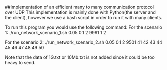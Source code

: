 ##Implementation of an efficient many to many communication protocol over UDP
This implementation is mainly done with Python(the server and the client), however we use a bash script in order to run it with many clients. 

To run this program you would use the following command:
For the scenario 1:
./run_network_scenario_1.sh 0.05 0.1 2 9991 1 2

For the scenario 2:
./run_network_scenario_2.sh 0.05 0.1 2 9501 41 42 43 44 45 46 47 48 49 50

Note that the data of 1G.txt or 10Mb.txt is not added since it could be too heavy to send.
